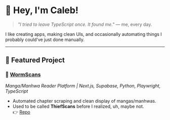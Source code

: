 # 👋 Hey, I'm Caleb! 
> *"I tried to leave TypeScript once. It found me."* — me, every day.
> 

I like creating apps, making clean UIs, and occasionally automating things I probably could’ve just done manually.

---

## 🚀 Featured Project

### 🐛 [WormScans](https://worm-scans.vercel.app/)  
*Manga/Manhwa Reader Platform | Next.js, Supabase, Python, Playwright, TypeScript*  
- Automated chapter scraping and clean display of mangas/manhwas.  
- Used to be called **ThiefScans** before I realized, uh, maybe not.  
👉 [Repo](https://github.com/yourusername/wormscans)  

<!--

### 🌳 [Symmetrical Fractal Tree Generator](https://fractal-tree-gen.vercel.app/)
*Recursive binary tree renderer | React, Next.js* 
- Renders trees with real-time controls & animations.   
- Surprisingly mesmerizing to stare at when you mess with the scale factor and branch angle.  
👉 [Repo](https://github.com/yourusername/fractal-tree-gen)

---

### 🎲 [DnD Stat Setter](https://the-better-dnd-setter.vercel.app/)  
*A better way to set your stats | React, Next.js, Supabase*  
- Turns boring stat assignment into a modern UI experience.  
- Meant to simulate your neighborhood friendly DM. They always pray on your downfall.
👉 [Repo](https://github.com/yourusername/dnd-stat-setter)
-->
<!--
## 🧰 Tech Stack

**Languages:** TypeScript, JavaScript, Python, Java, Lua, C, C++, PHP, SQL  
**Frontend:** React, Next.js, HTML, CSS, Tailwind  
**Backend / DB:** Supabase, Node.js, REST APIs, MySQL  
**Tools:** Git, Vercel, Playwright, CI/CD, VS Code
-->
